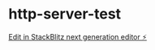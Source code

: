 # http-server-test

[Edit in StackBlitz next generation editor ⚡️](https://stackblitz.com/~/github.com/yheymann/http-server-test)